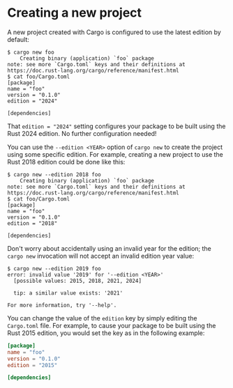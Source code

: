 # Creating a new project

A new project created with Cargo is configured to use the latest edition by
default:

```console
$ cargo new foo
    Creating binary (application) `foo` package
note: see more `Cargo.toml` keys and their definitions at https://doc.rust-lang.org/cargo/reference/manifest.html
$ cat foo/Cargo.toml
[package]
name = "foo"
version = "0.1.0"
edition = "2024"

[dependencies]
```

That `edition = "2024"` setting configures your package to be built using the
Rust 2024 edition. No further configuration needed!

You can use the `--edition <YEAR>` option of `cargo new` to create the project
using some specific edition. For example, creating a new project to use the
Rust 2018 edition could be done like this:

```console
$ cargo new --edition 2018 foo
    Creating binary (application) `foo` package
note: see more `Cargo.toml` keys and their definitions at https://doc.rust-lang.org/cargo/reference/manifest.html
$ cat foo/Cargo.toml
[package]
name = "foo"
version = "0.1.0"
edition = "2018"

[dependencies]
```

Don't worry about accidentally using an invalid year for the edition; the
`cargo new` invocation will not accept an invalid edition year value:

```console
$ cargo new --edition 2019 foo
error: invalid value '2019' for '--edition <YEAR>'
  [possible values: 2015, 2018, 2021, 2024]

  tip: a similar value exists: '2021'

For more information, try '--help'.
```

You can change the value of the `edition` key by simply editing the
`Cargo.toml` file. For example, to cause your package to be built using the
Rust 2015 edition, you would set the key as in the following example:

```toml
[package]
name = "foo"
version = "0.1.0"
edition = "2015"

[dependencies]
```
